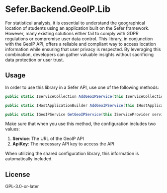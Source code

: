 # Sefer.Backend.GeoIP.Lib
For statistical analysis, it is essential to understand the geographical location of students using an application 
built on the Sefer framework. However, many existing solutions either fail to comply with GDPR regulations or 
compromise user data control. This library, in conjunction with the GeoIP API, offers a reliable and compliant
way to access location information while ensuring that user privacy is respected. By leveraging this combination, 
developers can gather valuable insights without sacrificing data protection or user trust.

## Usage
In order to use this library in a Sefer API, use one of the following methods:

```c#
public static IServiceCollection AddGeoIPService(this IServiceCollection services, IConfiguration configuration, string section)
```

```c#
public static IHostApplicationBuilder AddGeoIPService(this IHostApplicationBuilder builder, string section)
```

```c#
public static IGeoIPService GetGeoIPService(this IServiceProvider serviceProvider)
```

Make sure that when you use this method, the configuration includes two values:
1. **Service**: The URL of the GeoIP API
2. **ApiKey**: The necessary API key to access the API

When utilizing the shared configuration library, this information is automatically included.

## License
GPL-3.0-or-later